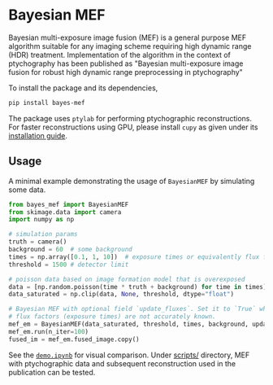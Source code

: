 # Bayesian MEF

Bayesian multi-exposure image fusion (MEF) is a general purpose MEF algorithm suitable for any imaging scheme requiring high dynamic range (HDR) treatment. Implementation of the algorithm in the context of ptychography has been published as "Bayesian multi-exposure image fusion for robust high dynamic range preprocessing in ptychography"

To install the package and its dependencies, 
```bash
pip install bayes-mef
```

The package uses `ptylab` for performing ptychographic reconstructions. For faster reconstructions using GPU, please install `cupy` as given under its [installation guide](https://docs.cupy.dev/en/stable/install.html).

## Usage

A minimal example demonstrating the usage of `BayesianMEF` by simulating some data.
```python
from bayes_mef import BayesianMEF
from skimage.data import camera
import numpy as np

# simulation params
truth = camera()
background = 60  # some background
times = np.array([0.1, 1, 10])  # exposure times or equivalently flux factors
threshold = 1500 # detector limit

# poisson data based on image formation model that is overexposed
data = [np.random.poisson(time * truth + background) for time in times]
data_saturated = np.clip(data, None, threshold, dtype="float")

# Bayesian MEF with optional field `update_fluxes`. Set it to `True` when
# flux factors (exposure times) are not accurately known.
mef_em = BayesianMEF(data_saturated, threshold, times, background, update_fluxes=False)
mef_em.run(n_iter=100)
fused_im = mef_em.fused_image.copy()
```
See the [`demo.ipynb`](demo.ipynb) for visual comparison. Under [scripts/](scripts) directory, MEF with ptychographic data and subsequent reconstruction used in the publication can be tested. 
